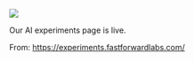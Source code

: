![](https://db-feed.s3.amazonaws.com/legacy/Screen_Shot_2019_05_24_at_11_37_34_AM-1558712331751.png)

Our AI experiments page is live.

From: https://experiments.fastforwardlabs.com/